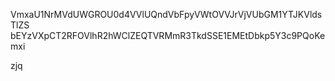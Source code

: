 VmxaU1NrMVdUWGROU0d4VVlUQndVbFpyVWtOVVJrVjVUbGM1YTJKVldsTlZS
bEYzVXpCT2RFOVlhR2hWClZEQTVRMmR3TkdSSE1EMEtDbkp5Y3c9PQoKemxi

zjq